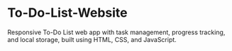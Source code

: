 # To-Do-List-Website
Responsive To-Do List web app with task management, progress tracking, and local storage, built using HTML, CSS, and JavaScript.
